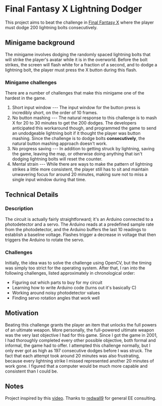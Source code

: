 # Final Fantasy X Lightning Dodger

This project aims to beat the challenge in [Final Fantasy X](https://en.wikipedia.org/wiki/Final_Fantasy_X) where the player must dodge 200 lightning bolts consecutively.

## Minigame background
The minigame involves dodging the randomly spaced lightning bolts that will strike the player's avatar while it is in the overworld. Before the bolt strikes, the screen will flash white for a fraction of a second, and to dodge a lightning bolt, the player must press the X button during this flash.

### Minigame challenges
There are a number of challenges that make this minigame one of the hardest in the game.
1. Short input window --- The input window for the button press is incredibly short, on the order of 10 frames.
2. No button mashing --- The natural response to this challenge is to mash X for 20 to 30 minutes to get the 200 dodges. The developers anticipated this workaround though, and programmed the game to send an undodgeable lightning bolt if it thought the player was button mashing. Since the challenge is to dodge bolts **consecutively**, the natural button mashing approach doesn't work.
3. No progress saving --- In addition to getting struck by lightning, saving the game, leaving the map, or otherwise doing anything that isn't dodging lightning bolts will reset the counter.
4. Mental strain --- While there are ways to make the pattern of lightning strikes a little more consistent, the player still has to sit and maintain unwavering focus for around 20 minutes, making sure not to miss a single input window during that time.

## Technical Details

### Description
The circuit is actually fairly straightforward; it's an Arduino connected to a photodetector and a servo. The Arduino reads at a predefined sample rate from the photodetector, and the Arduino buffers the last 10 readings to establish a baseline voltage. Flashes trigger a decrease in voltage that then triggers the Arduino to rotate the servo.

### Challenges
Initially, the idea was to solve the challenge using OpenCV, but the timing was simply too strict for the operating system. After that, I ran into the following challenges, listed approximately in chronological order:
* Figuring out which parts to buy for my circuit
* Learning how to write Arduino code (turns out it's basically C)
* Working around noisy photodetector values
* Finding servo rotation angles that work well

## Motivation
Beating this challenge grants the player an item that unlocks the full powers of an ultimate weapon. More personally, the full-powered ultimate weapon was the very last objective I had for this game. Since I got the game in 2001, I had thoroughly completed every other possible objective, both formal and informal, the game had to offer. I attempted this challenge normally, but I only ever got as high as 197 consecutive dodges before I was struck. The fact that each attempt took around 20 minutes was also frustrating, because every lightning strike I missed represented another 20 minutes of work gone. I figured that a computer would be much more capable and consistent than I could be.

## Notes
Project inspired by this [video](https://www.youtube.com/watch?v=2HbIHVoTY2M).
Thanks to [redwall9](https://github.com/redwall9) for general EE consulting.
